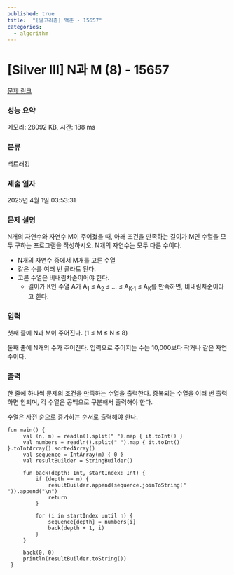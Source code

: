 ```yaml
---
published: true
title:  "[알고리즘] 백준 - 15657"
categories:
  - algorithm
---
```


# [Silver III] N과 M (8) - 15657

[문제 링크](https://www.acmicpc.net/problem/15657)

### 성능 요약

메모리: 28092 KB, 시간: 188 ms

### 분류

백트래킹

### 제출 일자

2025년 4월 1일 03:53:31

### 문제 설명

 <p>N개의 자연수와 자연수 M이 주어졌을 때, 아래 조건을 만족하는 길이가 M인 수열을 모두 구하는 프로그램을 작성하시오. N개의 자연수는 모두 다른 수이다.</p>

 <ul>
 	<li>N개의 자연수 중에서 M개를 고른 수열</li>
 	<li>같은 수를 여러 번 골라도 된다.</li>
 	<li>고른 수열은 비내림차순이어야 한다.
 	<ul>
 		<li>길이가 K인 수열 A가 A<sub>1</sub> ≤ A<sub>2</sub> ≤ ... ≤ A<sub>K-1</sub> ≤ A<sub>K</sub>를 만족하면, 비내림차순이라고 한다.</li>
 	</ul>
 	</li>
 </ul>

### 입력

  <p>첫째 줄에 N과 M이 주어진다. (1 ≤ M ≤ N ≤ 8)</p>

 <p>둘째 줄에 N개의 수가 주어진다. 입력으로 주어지는 수는 10,000보다 작거나 같은 자연수이다.</p>

### 출력

  <p>한 줄에 하나씩 문제의 조건을 만족하는 수열을 출력한다. 중복되는 수열을 여러 번 출력하면 안되며, 각 수열은 공백으로 구분해서 출력해야 한다.</p>

 <p>수열은 사전 순으로 증가하는 순서로 출력해야 한다.</p>

~~~
fun main() {
     val (n, m) = readln().split(" ").map { it.toInt() }
     val numbers = readln().split(" ").map { it.toInt() }.toIntArray().sortedArray()
     val sequence = IntArray(m) { 0 }
     val resultBuilder = StringBuilder()
 
     fun back(depth: Int, startIndex: Int) {
         if (depth == m) {
             resultBuilder.append(sequence.joinToString(" ")).append("\n")
             return
         }
 
         for (i in startIndex until n) {
             sequence[depth] = numbers[i]
             back(depth + 1, i)
         }
     }
 
     back(0, 0)
     println(resultBuilder.toString())
 }
~~~
